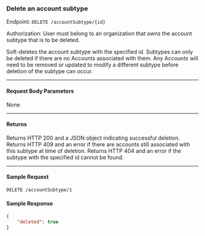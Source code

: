 ### Delete an account subtype
Endpoint: `DELETE /accountSubtype/{id}`

Authorization: User must belong to an organization that owns the account subtype that is to be deleted.

Soft-deletes the account subtype with the specified id. Subtypes can only be deleted if there are no Accounts associated with them. Any Accounts will need to be removed or updated to modify a different subtype before deletion of the subtype can occur.
___

#### Request Body Parameters
None
___
#### Returns
Returns HTTP 200 and a JSON object indicating successful deletion. Returns HTTP 409 and an error if there are accounts still associated with this subtype at time of deletion. Returns HTTP 404 and an error if the subtype with the specified id cannot be found.
____


#### Sample Request
	DELETE /accountSubtype/1


#### Sample Response
```json
{
    "deleted": true
}
```



